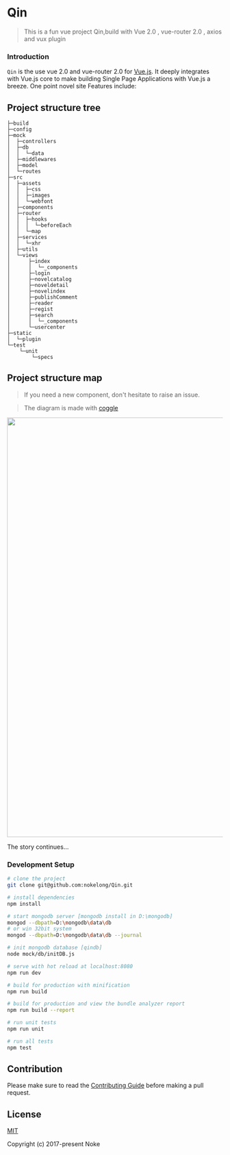 # Qin

> This is a fun vue project Qin,build with Vue 2.0 , vue-router 2.0 , axios and vux plugin
### Introduction
`Qin` is the use vue 2.0 and vue-router 2.0 for [Vue.js](http://vuejs.org). It deeply integrates with Vue.js core to make building Single Page Applications with Vue.js a breeze. One point novel site Features include:

## Project structure tree
```
├─build
├─config
├─mock
│  ├─controllers
│  ├─db
│  │  └─data
│  ├─middlewares
│  ├─model
│  └─routes
├─src
│  ├─assets
│  │  ├─css
│  │  ├─images
│  │  └─webfont
│  ├─components
│  ├─router
│  │  ├─hooks
│  │  │  └─beforeEach
│  │  └─map
│  ├─services
│  │  └─xhr
│  ├─utils
│  └─views
│      ├─index
│      │  └─_components
│      ├─login
│      ├─novelcatalog
│      ├─noveldetail
│      ├─novelindex
│      ├─publishComment
│      ├─reader
│      ├─regist
│      ├─search
│      │  └─_components
│      └─usercenter
├─static
│  └─plugin
└─test
    └─unit
        └─specs
```
## Project structure map

> If you need a new component, don't hesitate to raise an issue.

> The diagram is made with [coggle](https://coggle.it/)

<p align="center">
	<img src="https://github.com/nokelong/Qin/blob/master/src/assets/images/Qin.png" width="980">
</p>

The story continues...

### Development Setup

``` bash
# clone the project 
git clone git@github.com:nokelong/Qin.git

# install dependencies
npm install

# start mongodb server [mongodb install in D:\mongodb]
mongod --dbpath=D:\mongodb\data\db
# or win 32bit system
mongod --dbpath=D:\mongodb\data\db --journal

# init mongodb database [qindb]
node mock/db/initDB.js

# serve with hot reload at localhost:8080
npm run dev

# build for production with minification
npm run build

# build for production and view the bundle analyzer report
npm run build --report

# run unit tests
npm run unit

# run all tests
npm test
```
## Contribution
Please make sure to read the [Contributing Guide](https://github.com/vuejs/vue/blob/dev/.github/CONTRIBUTING.md) before making a pull request.

## License

[MIT](http://opensource.org/licenses/MIT)

Copyright (c) 2017-present Noke
